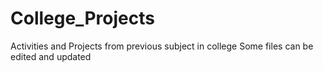 # College_Projects
Activities and Projects from previous subject in college
Some files can be edited and updated 
